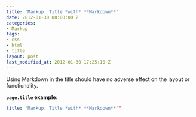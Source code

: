 ```yaml
---
title: 'Markup: Title *with* **Markdown**'
date: 2012-01-30 00:00:00 Z
categories:
- Markup
tags:
- css
- html
- title
layout: post
last_modified_at: 2012-01-30 17:25:10 Z
---
```


Using Markdown in the title should have no adverse effect on the layout or functionality.

**`page.title` example:**

```yaml
title: "Markup: Title *with* **Markdown**""
```